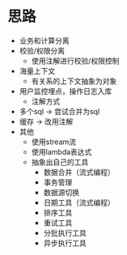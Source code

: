 
# 思路

- 业务和计算分离 
- 校验/权限分离
  - 使用注解进行校验/权限控制
- 海量上下文
  - 有关系的上下文抽象为对象
- 用户监控埋点，操作日志入库
  - 注解方式
- 多个sql -> 尝试合并为sql
- 缓存 -> 改用注解
- 其他
  - 使用stream流
  - 使用lambda表达式
  - 抽象出自己的工具
    - 数据合并（流式编程）
    - 事务管理
    - 数据源切换
    - 日期工具（流式编程）
    - 排序工具
    - 重试工具
    - 分批执行工具
    - 异步执行工具